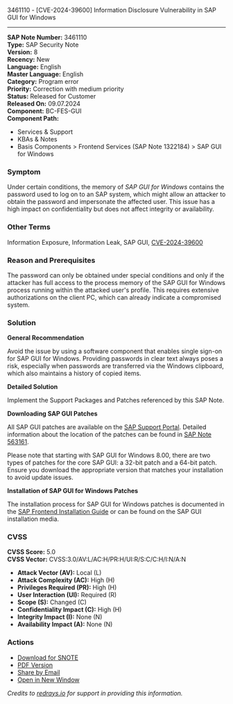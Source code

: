 3461110 - [CVE-2024-39600] Information Disclosure Vulnerability in SAP GUI for Windows

---

**SAP Note Number:** 3461110  
**Type:** SAP Security Note  
**Version:** 8  
**Recency:** New  
**Language:** English  
**Master Language:** English  
**Category:** Program error  
**Priority:** Correction with medium priority  
**Status:** Released for Customer  
**Released On:** 09.07.2024  
**Component:** BC-FES-GUI  
**Component Path:**  
- Services & Support  
- KBAs & Notes  
- Basis Components > Frontend Services (SAP Note 1322184) > SAP GUI for Windows

### Symptom

Under certain conditions, the memory of *SAP GUI for Windows* contains the password used to log on to an SAP system, which might allow an attacker to obtain the password and impersonate the affected user. This issue has a high impact on confidentiality but does not affect integrity or availability.

### Other Terms

Information Exposure, Information Leak, SAP GUI, [CVE-2024-39600](https://www.cve.org/CVERecord?id=CVE-2024-39600)

### Reason and Prerequisites

The password can only be obtained under special conditions and only if the attacker has full access to the process memory of the SAP GUI for Windows process running within the attacked user's profile. This requires extensive authorizations on the client PC, which can already indicate a compromised system.

### Solution

**General Recommendation**

Avoid the issue by using a software component that enables single sign-on for SAP GUI for Windows. Providing passwords in clear text always poses a risk, especially when passwords are transferred via the Windows clipboard, which also maintains a history of copied items.

**Detailed Solution**

Implement the Support Packages and Patches referenced by this SAP Note.

**Downloading SAP GUI Patches**

All SAP GUI patches are available on the [SAP Support Portal](https://me.sap.com/). Detailed information about the location of the patches can be found in [SAP Note 563161](https://me.sap.com/notes/563161).

Please note that starting with SAP GUI for Windows 8.00, there are two types of patches for the core SAP GUI: a 32-bit patch and a 64-bit patch. Ensure you download the appropriate version that matches your installation to avoid update issues.

**Installation of SAP GUI for Windows Patches**

The installation process for SAP GUI for Windows patches is documented in the [SAP Frontend Installation Guide](https://help.sap.com/viewer/1ebe3120fd734f67afc57b979c3e2d46/LATEST/en-US) or can be found on the SAP GUI installation media.

### CVSS

**CVSS Score:** 5.0  
**CVSS Vector:** CVSS:3.0/AV:L/AC:H/PR:H/UI:R/S:C/C:H/I:N/A:N

- **Attack Vector (AV):** Local (L)
- **Attack Complexity (AC):** High (H)
- **Privileges Required (PR):** High (H)
- **User Interaction (UI):** Required (R)
- **Scope (S):** Changed (C)
- **Confidentiality Impact (C):** High (H)
- **Integrity Impact (I):** None (N)
- **Availability Impact (A):** None (N)

### Actions

- [Download for SNOTE](https://notesdownloads.sap.com/note/0040000000782492024)
- [PDF Version](https://userapps.support.sap.com/sap/support/sfm/notes/print/0003461110?language=en-US&token=7B957A0E657A47AD483C3467E540B7A4)
- [Share by Email](https://me.sap.com/notes/0003461110/E)
- [Open in New Window](https://me.sap.com/notes/0003461110/E)

*Credits to [redrays.io](https://redrays.io) for support in providing this information.*